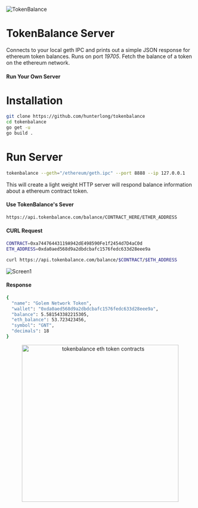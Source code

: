 ![TokenBalance](http://i.imgur.com/43Blvht.jpg)

# TokenBalance Server
Connects to your local geth IPC and prints out a simple JSON response for ethereum token balances. Runs on port *19705*. Fetch the balance of a token on the ethereum network.

#### Run Your Own Server

# Installation
```bash
git clone https://github.com/hunterlong/tokenbalance
cd tokenbalance
go get -u
go build .
```

# Run Server
```bash
tokenbalance --geth="/ethereum/geth.ipc" --port 8888 --ip 127.0.0.1
```
This will create a light weight HTTP server will respond balance information about a ethereum contract token.


#### Use TokenBalance's Sever
```bash
https://api.tokenbalance.com/balance/CONTRACT_HERE/ETHER_ADDRESS
```

#### CURL Request
```bash
CONTRACT=0xa74476443119A942dE498590Fe1f2454d7D4aC0d
ETH_ADDRESS=0xda0aed568d9a2dbdcbafc1576fedc633d28eee9a

curl https://api.tokenbalance.com/balance/$CONTRACT/$ETH_ADDRESS
```

![Screen1](http://i.imgur.com/252w4tG.png)


#### Response
```bash
{
  "name": "Golem Network Token",
  "wallet": "0xda0aed568d9a2dbdcbafc1576fedc633d28eee9a",
  "balance": 5.581543382215305,
  "eth_balance": 53.723423456,
  "symbol": "GNT",
  "decimals": 18
}
```

<p align="center">
  <img width="420" src="https://github.com/hunterlong/tokenbalance.com/blob/master/images/website.png?raw=true" alt="tokenbalance eth token contracts"/>
</p>

